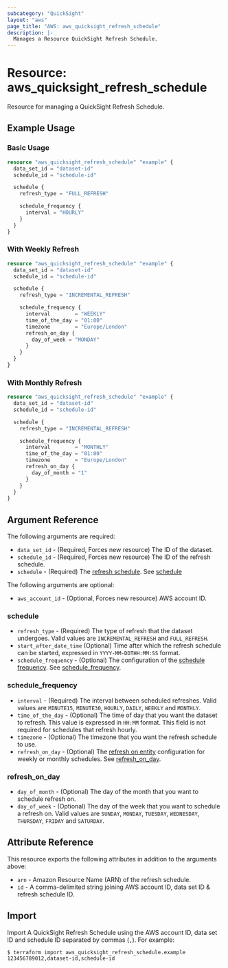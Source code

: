 ```yaml
---
subcategory: "QuickSight"
layout: "aws"
page_title: "AWS: aws_quicksight_refresh_schedule"
description: |-
  Manages a Resource QuickSight Refresh Schedule.
---
```


# Resource: aws_quicksight_refresh_schedule

Resource for managing a QuickSight Refresh Schedule.

## Example Usage

### Basic Usage

```terraform
resource "aws_quicksight_refresh_schedule" "example" {
  data_set_id = "dataset-id"
  schedule_id = "schedule-id"

  schedule {
    refresh_type = "FULL_REFRESH"

    schedule_frequency {
      interval = "HOURLY"
    }
  }
}
```

### With Weekly Refresh

```terraform
resource "aws_quicksight_refresh_schedule" "example" {
  data_set_id = "dataset-id"
  schedule_id = "schedule-id"

  schedule {
    refresh_type = "INCREMENTAL_REFRESH"

    schedule_frequency {
      interval        = "WEEKLY"
      time_of_the_day = "01:00"
      timezone        = "Europe/London"
      refresh_on_day {
        day_of_week = "MONDAY"
      }
    }
  }
}
```

### With Monthly Refresh

```terraform
resource "aws_quicksight_refresh_schedule" "example" {
  data_set_id = "dataset-id"
  schedule_id = "schedule-id"

  schedule {
    refresh_type = "INCREMENTAL_REFRESH"

    schedule_frequency {
      interval        = "MONTHLY"
      time_of_the_day = "01:00"
      timezone        = "Europe/London"
      refresh_on_day {
        day_of_month = "1"
      }
    }
  }
}
```

## Argument Reference

The following arguments are required:

* `data_set_id` - (Required, Forces new resource) The ID of the dataset.
* `schedule_id` - (Required, Forces new resource) The ID of the refresh schedule.
* `schedule` - (Required) The [refresh schedule](https://docs.aws.amazon.com/quicksight/latest/APIReference/API_RefreshSchedule.html). See [schedule](#schedule)

The following arguments are optional:

* `aws_account_id` - (Optional, Forces new resource) AWS account ID.

### schedule

* `refresh_type` - (Required) The type of refresh that the dataset undergoes. Valid values are `INCREMENTAL_REFRESH` and `FULL_REFRESH`.
* `start_after_date_time` (Optional) Time after which the refresh schedule can be started, expressed in `YYYY-MM-DDTHH:MM:SS` format.
* `schedule_frequency` - (Optional) The configuration of the [schedule frequency](https://docs.aws.amazon.com/quicksight/latest/APIReference/API_RefreshFrequency.html). See [schedule_frequency](#schedule_frequency).

### schedule_frequency

* `interval` - (Required) The interval between scheduled refreshes. Valid values are `MINUTE15`, `MINUTE30`, `HOURLY`, `DAILY`, `WEEKLY` and `MONTHLY`.
* `time_of_the_day` - (Optional) The time of day that you want the dataset to refresh. This value is expressed in `HH:MM` format. This field is not required for schedules that refresh hourly.
* `timezone` - (Optional) The timezone that you want the refresh schedule to use.
* `refresh_on_day` - (Optional) The [refresh on entity](https://docs.aws.amazon.com/quicksight/latest/APIReference/API_ScheduleRefreshOnEntity.html) configuration for weekly or monthly schedules. See [refresh_on_day](#refresh_on_day).

### refresh_on_day

* `day_of_month` - (Optional) The day of the month that you want to schedule refresh on.
* `day_of_week` - (Optional) The day of the week that you want to schedule a refresh on. Valid values are `SUNDAY`, `MONDAY`, `TUESDAY`, `WEDNESDAY`, `THURSDAY`, `FRIDAY` and `SATURDAY`.

## Attribute Reference

This resource exports the following attributes in addition to the arguments above:

* `arn` - Amazon Resource Name (ARN) of the refresh schedule.
* `id` - A comma-delimited string joining AWS account ID, data set ID & refresh schedule ID.

## Import

Import A QuickSight Refresh Schedule using the AWS account ID, data set ID and schedule ID separated by commas (`,`). For example:

```
$ terraform import aws_quicksight_refresh_schedule.example 123456789012,dataset-id,schedule-id
```
